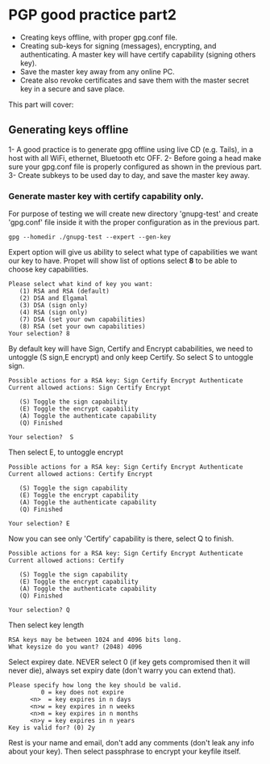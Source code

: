 # PGP good practice part2
- Creating keys offline, with proper gpg.conf file. 
- Creating sub-keys for signing (messages), encrypting, and authenticating. A master key will have certify capability (signing others key). 
- Save the master key away from any online PC. 
- Create also revoke certificates and save them with the master secret key in a secure and save place. 

This part will cover:
## Generating keys offline
1- A good practice is to generate gpg offline using live CD (e.g. Tails), in a host with all WiFi, ethernet, Bluetooth etc OFF. 
2- Before going a head make sure your gpg.conf file is properly configured as shown in the previous part. 
3- Create subkeys to be used day to day, and save the master key away. 

### Generate master key with certify capability only. 
For purpose of testing we will create new directory 'gnupg-test' and create 'gpg.conf' file inside it with the proper configuration as in the previous part. 
```
gpg --homedir ./gnupg-test --expert --gen-key
```
Expert option will give us ability to select what type of capabilities we want our key to have. 
Propet will show list of options select **8** to be able to choose key capabilities. 
```
Please select what kind of key you want:
   (1) RSA and RSA (default)
   (2) DSA and Elgamal
   (3) DSA (sign only)
   (4) RSA (sign only)
   (7) DSA (set your own capabilities)
   (8) RSA (set your own capabilities)
Your selection? 8
```
By default key will have Sign, Certify and Encrypt cababilities, we need to untoggle (S sign,E encrypt) and only keep Certify. So select S to untoggle sign.
```
Possible actions for a RSA key: Sign Certify Encrypt Authenticate 
Current allowed actions: Sign Certify Encrypt 

   (S) Toggle the sign capability
   (E) Toggle the encrypt capability
   (A) Toggle the authenticate capability
   (Q) Finished

Your selection?  S
```
Then select E, to untoggle encrypt
```
Possible actions for a RSA key: Sign Certify Encrypt Authenticate 
Current allowed actions: Certify Encrypt 

   (S) Toggle the sign capability
   (E) Toggle the encrypt capability
   (A) Toggle the authenticate capability
   (Q) Finished

Your selection? E
```
Now you can see only 'Certify' capability is there, select Q to finish. 
```
Possible actions for a RSA key: Sign Certify Encrypt Authenticate 
Current allowed actions: Certify 

   (S) Toggle the sign capability
   (E) Toggle the encrypt capability
   (A) Toggle the authenticate capability
   (Q) Finished

Your selection? Q
```
Then select key length 
```
RSA keys may be between 1024 and 4096 bits long.
What keysize do you want? (2048) 4096
```
Select expirey date. NEVER select 0 (if key gets compromised then it will never die), always set expiry date (don't warry you can extend that).
```
Please specify how long the key should be valid.
         0 = key does not expire
      <n>  = key expires in n days
      <n>w = key expires in n weeks
      <n>m = key expires in n months
      <n>y = key expires in n years
Key is valid for? (0) 2y
```
Rest is your name and email, don't add any comments (don't leak any info about your key). 
Then select passphrase to encrypt your keyfile itself. 


